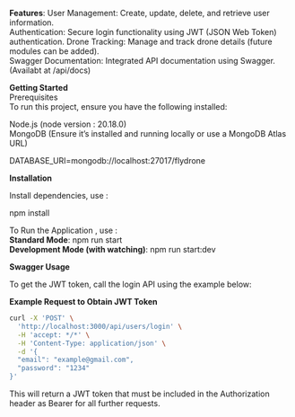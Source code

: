 **Features**: 
User Management: Create, update, delete, and retrieve user information.  
Authentication: Secure login functionality using JWT (JSON Web Token) authentication. 
Drone Tracking: Manage and track drone details (future modules can be added).  
Swagger Documentation: Integrated API documentation using Swagger.(Availabt at /api/docs)


**Getting Started**  
Prerequisites  
To run this project, ensure you have the following installed:  

Node.js (node version : 20.18.0)  
MongoDB (Ensure it’s installed and running locally or use a MongoDB Atlas URL)  

DATABASE_URI=mongodb://localhost:27017/flydrone  

**Installation**  

Install dependencies, use :   

npm install  

To Run the Application , use :  
**Standard Mode**: npm run start  
**Development Mode (with watching)**: npm run start:dev   



**Swagger Usage**  

To get the JWT token, call the login API using the example below:  

**Example Request to Obtain JWT Token**  

```bash
curl -X 'POST' \
  'http://localhost:3000/api/users/login' \
  -H 'accept: */*' \
  -H 'Content-Type: application/json' \
  -d '{
  "email": "example@gmail.com",
  "password": "1234"
}'
```

This will return a JWT token that must be included in the Authorization header as Bearer <token> for all further requests.